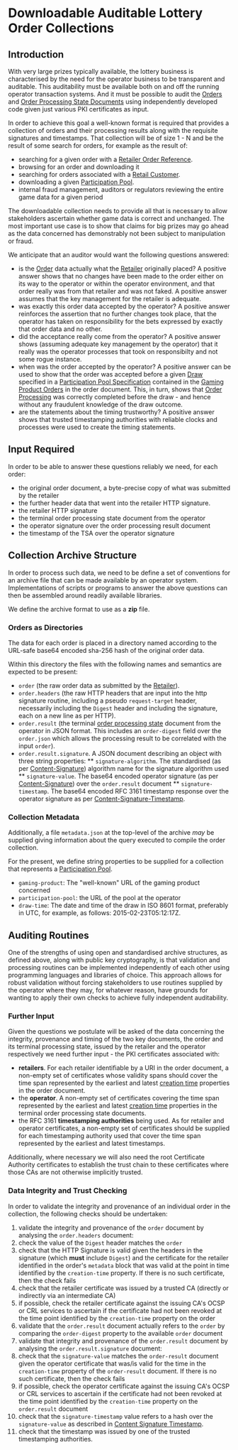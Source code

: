 # Downloadable Auditable Lottery Order Collections

## Introduction

With very large prizes typically available, the lottery business is characterised by the need for the operator business to be transparent and auditable. This auditability must be available both on and off the running operator transaction systems. And it must be possible to audit the [Orders](../concepts/order) and [Order Processing State Documents](../concepts/order-processing-state) using independently developed code given just various PKI certificates as input. 

In order to achieve this goal a well-known format is required that provides a collection of orders and their processing results along with the requisite signatures and timestamps. That collection will be of size 1 - N and be the result of some search for orders, for example as the result of:

* searching for a given order with a [Retailer Order Reference](../properties/retailer-order-reference).
* browsing for an order and downloading it
* searching for orders associated with a [Retail Customer](../properties/retail-customer).
* downloading a given [Participation Pool](../concepts/participation-pool).
* internal fraud management, auditors or regulators reviewing the entire game data for a given period

The downloadable collection needs to provide all that is necessary to allow stakeholders ascertain whether game data is correct and unchanged. The most important use case is to show that claims for big prizes may go ahead as the data concerned has demonstrably not been subject to manipulation or fraud.

We anticipate that an auditor would want the following questions answered:

* is the [Order](../concepts/order) data actually what the [Retailer](../concepts/retailer) originally placed? A positive answer shows that no changes have been made to the order either on its way to the operator or within the operator environment, and that order really was from that retailer and was not faked. A positive answer assumes that the key management for the retailer is adequate.
* was exactly this order data accepted by the operator? A positive answer reinforces the assertion that no further changes took place, that the operator has taken on responsibility for the bets expressed by exactly that order data and no other.
* did the acceptance really come from the operator? A positive answer shows (assuming adequate key management by the operator) that it really was the operator processes that took on responsibilty and not some rogue instance.
* when was the order accepted by the operator? A positive answer can be used to show that the order was accepted before a given [Draw](../concepts/draw) specified in a [Participation Pool Specification](../concepts/participation-pool-specification) contained in the [Gaming Product Orders](../concepts/gaming-product-order) in the order document. This, in turn, shows that [Order Processing](../concepts/order-processing) was correctly completed before the draw - and hence without any fraudulent knowledge of the draw outcome.
* are the statements about the timing trustworthy? A positive answer shows that trusted timestamping authorities with reliable clocks and processes were used to create the timing statements.

## Input Required
 
In order to be able to answer these questions reliably we need, for each order:

* the original order document, a byte-precise copy of what was submitted by the retailer
* the further header data that went into the retailer HTTP signature.
* the retailer HTTP signature
* the terminal order processing state document from the operator
* the operator signature over the order processing result document
* the timestamp of the TSA over the operator signature

## Collection Archive Structure

In order to process such data, we need to be define a set of conventions for an archive file that can be made available by an operator system. Implementations of scripts or programs to answer the above questions can then be assembled around readily available libraries.

We define the archive format to use as a **zip** file.

### Orders as Directories

The data for each order is placed in a directory named according to the URL-safe base64 encoded sha-256 hash of the original order data.

Within this directory the files with the following names and semantics are expected to be present:

* `order` (the raw order data as submitted by the [Retailer](../concepts/retailer)).
* `order.headers` (the raw HTTP headers that are input into the http signature routine, including a pseudo `request-target` header, necessarily including the `Digest` header and including the signature, each on a new line as per HTTP).
* `order.result` (the terminal [order processing state](../concepts/order-processing-state) document from the operator in JSON format. This includes an `order-digest` field over the `order.json` which allows the processing result to be correlated with the input `order`).
* `order.result.signature`. A JSON document describing an object with three string properties:
** `signature-algorithm`. The standardised (as per [Content-Signature](content-signature)) algorithm name for the signature algorithm used
** `signature-value`. The base64 encoded operator signature (as per [Content-Signature](content-signature)) over the `order.result` document
** `signature-timestamp`. The base64 encoded RFC 3161 timestamp response over the operator signature as per [Content-Signature-Timestamp](content-signature-timestamp).

### Collection Metadata
Additionally, a file `metadata.json` at the top-level of the archive *may* be supplied giving information about the query executed to compile the order collection.

For the present, we define string properties to be supplied for a collection that represents a [Participation Pool](../concepts/participation-pool).

* `gaming-product`: The "well-known" URL of the gaming product concerned
* `participation-pool`: the URL of the pool at the operator
* `draw-time`: The date and time of the draw in ISO 8601 format, preferably in UTC, for example, as follows: 2015-02-23T05:12:17Z. 

## Auditing Routines
 
One of the strengths of using open and standardised archive structures, as defined above, along with public key cryptography, is that validation and processing routines can be implemented independently of each other using programming languages and libraries of choice. This approach allows for robust validation without forcing stakeholders to use routines supplied by the operator where they may, for whatever reason, have grounds for wanting to apply their own checks to achieve fully independent auditability.
 
### Further Input 

Given the questions we postulate will be asked of the data concerning the integrity, provenance and timing of the two key documents, the order and its terminal processing state, issued by the retailer and the operator respectively we need further input - the PKI certificates associated with:

* **retailers**. For each retailer identifiable by a URI in the order document, a non-empty set of certificates whose validity spans should cover the time span represented by the earliest and latest [creation time](../properties/creation-time) properties in the order document.
* the **operator**. A non-empty set of certificates covering the time span represented by the earliest and latest [creation time](../properties/creation-time) properties in the terminal order processing state documents.
* the RFC 3161 **timestamping authorities** being used. As for retailer and operator certificates, a non-empty set of certificates should be supplied for each timestamping authority used that cover the time span represented by the earliest and latest timestamps.

Additionally, where necessary we will also need the root Certificate Authority certificates to establish the trust chain to these certificates where those CAs are not otherwise implicitly trusted.

### Data Integrity and Trust Checking

In order to validate the integrity and provenance of an individual order in the collection, the following checks should be undertaken:

1. validate the integrity and provenance of the `order` document by analysing the `order.headers` document:
  1. check the value of the `Digest` header matches the `order`
  2. check that the HTTP Signature is valid given the headers in the signature (which **must** include `Digest`) and the certificate for the retailer identified in the order's `metadata` block that was valid at the point in time identified by the `creation-time` property. If there is no such certificate, then the check fails
  3. check that the retailer certificate was issued by a trusted CA (directly or indirectly via an intermediate CA)
  4. if possible, check the retailer certificate against the issuing CA's OCSP or CRL services to ascertain if the certificate had not been revoked at the time point identified by the `creation-time` property on the order
2. validate that the `order.result` document actually refers to the `order` by comparing the `order-digest` property to the available `order` document
3. validate that integrity and provenance of the `order.result` document by analysing the `order.result.signature` document:
  1. check that the `signature-value` matches the `order-result` document given the operator certificate that was/is valid for the time in the `creation-time` property of the `order-result` document. If there is no such certificate, then the check fails
  2. if possible, check the operator certificate against the issuing CA's OCSP or CRL services to ascertain if the certificate had not been revoked at the time point identified by the `creation-time` property on the `order.result` document
  3. check that the `signature-timestamp` value refers to a hash over the `signature-value` as described in [Content Signature Timestamp](content-signature-timestamp).
  4. check that the timestamp was issued by one of the trusted timestamping authorities.

